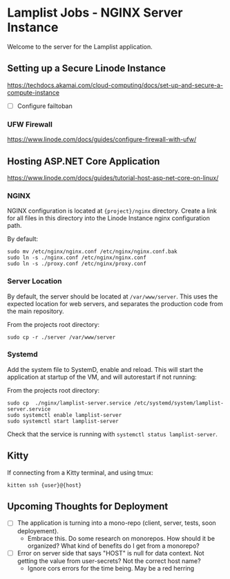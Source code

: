 # Lamplist Jobs - NGINX Server Instance

Welcome to the server for the Lamplist application.

## Setting up a Secure Linode Instance
https://techdocs.akamai.com/cloud-computing/docs/set-up-and-secure-a-compute-instance

- [ ] Configure failtoban

### UFW Firewall
https://www.linode.com/docs/guides/configure-firewall-with-ufw/

## Hosting ASP.NET Core Application
https://www.linode.com/docs/guides/tutorial-host-asp-net-core-on-linux/

### NGINX
NGINX configuration is located at `{project}/nginx` directory. Create a link for all files in this directory into the Linode Instance nginx configuration path.

By default:
```
sudo mv /etc/nginx/nginx.conf /etc/nginx/nginx.conf.bak
sudo ln -s ./nginx.conf /etc/nginx/nginx.conf
sudo ln -s ./proxy.conf /etc/nginx/proxy.conf
```
### Server Location
By default, the server should be located at `/var/www/server`. This uses the expected location for web servers, and separates the production code from the main repository.

From the projects root directory:
```
sudo cp -r ./server /var/www/server
```

### Systemd
Add the system file to SystemD, enable and reload. This will start the application at startup of the VM, and will autorestart if not running:

From the projects root directory:
```
sudo cp  ./nginx/lamplist-server.service /etc/systemd/system/lamplist-server.service
sudo systemctl enable lamplist-server
sudo systemctl start lamplist-server
```

Check that the service is running with `systemctl status lamplist-server`.

## Kitty
If connecting from a Kitty terminal, and using tmux:

```
kitten ssh {user}@{host}
```

## Upcoming Thoughts for Deployment
- [ ] The application is turning into a mono-repo (client, server, tests, soon deployement).
    - Embrace this. Do some research on monorepos. How should it be organized? What kind of benefits do I get from a monorepo?
- [ ] Error on server side that says "HOST" is null for data context. Not getting the value from user-secrets? Not the correct host name?
    - Ignore cors errors for the time being. May be a red herring

